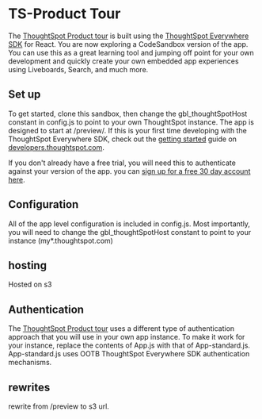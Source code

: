 # TS-Product Tour

The [ThoughtSpot Product tour](https://thoughtspot.com/preview/) is built using the [ThoughtSpot Everywhere SDK](https://developers.thoughtspot.com/docs/?pageid=visual-embed-sdk) for React. You are now exploring a CodeSandbox version of the app. You can use this as a great learning tool and jumping off point for your own development and quickly create your own embedded app experiences using Liveboards, Search, and much more. 


## Set up
To get started, clone this sandbox, then change the gbl_thoughtSpotHost constant in config.js to point to your own ThoughtSpot instance. The app is designed to start at /preview/. If this is your first time developing with the ThoughtSpot Everywhere SDK, check out the [getting started](https://developers.thoughtspot.com/getstarted) guide on [developers.thoughtspot.com](https://developers.thoughtspot.com). 

If you don't already have a free trial, you will need this to authenticate against your version of the app.  you can [sign up for a free 30 day account here](https://www.thoughtspot.com/trial?tsref=producttour). 

## Configuration
All of the app level configuration is included in config.js. Most importantly, you will need to change the gbl_thoughtSpotHost constant to point to your instance (my*.thoughtspot.com)

## hosting
Hosted on s3

## Authentication
The [ThoughtSpot Product tour](https://thoughtspot.com/preview/) uses a different type of authentication approach that you will use in your own app instance. To make it work for your instance, replace the contents of App.js with that of App-standard.js. App-standard.js uses OOTB ThoughtSpot Everywhere SDK authentication mechanisms. 

## rewrites
rewrite from /preview to s3 url.
